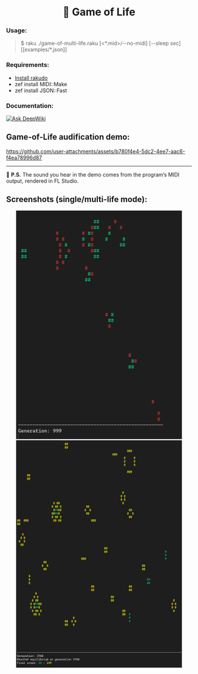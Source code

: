 <h1 align="center">🌱 Game of Life</h1>

### Usage:
  > $ raku ./game-of-multi-life.raku [<\*.mid>/--no-midi] [--sleep sec] [[examples/\*.json]]

### Requirements:
  - [Install rakudo](https://rakudo.org/downloads)
  - zef install MIDI::Make
  - zef install JSON::Fast

### Documentation:
<a href="https://deepwiki.com/amp1ee/game-of-life-MIDI"><img src="https://deepwiki.com/badge.svg" alt="Ask DeepWiki"></a>


## Game-of-Life audification demo:

https://github.com/user-attachments/assets/b780f4e4-5dc2-4ee7-aac6-f4ea78996d87

---
📌 **P.S.** The sound you hear in the demo comes from the program’s MIDI output, rendered in FL Studio.

## Screenshots (single/multi-life mode):
<p align="center">
  <img src="assets/Capture.PNG"       alt="Game of Life preview" width="450">
  <img src="assets/Capture-multi.PNG" alt="Game of Life multi"   width="450">
</p>

